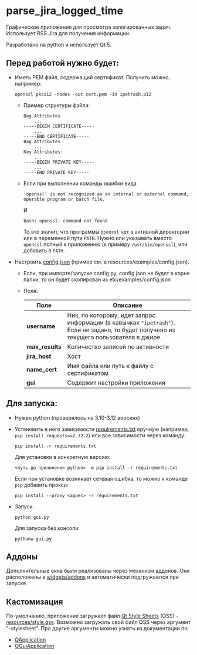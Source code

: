 # parse_jira_logged_time

Графическое приложения для просмотра залогированных задач.
Использует RSS Jira для получения информации.

Разработано на python и использует Qt 5.

## Перед работой нужно будет:
  * Иметь PEM файл, содержащий сертификат. Получить можно, например:
    ```
    openssl pkcs12 -nodes -out cert.pem -in ipetrash.p12
    ```
    
    * Пример структуры файла:
      ```
      Bag Attributes
          ...
      -----BEGIN CERTIFICATE-----
          ...
      -----END CERTIFICATE-----
      Bag Attributes
          ... 
      Key Attributes:
          ...
      -----BEGIN PRIVATE KEY-----
          ...
      -----END PRIVATE KEY-----
      ```
      
    * Если при выполнении команды ошибки вида
      ```
      'openssl' is not recognized as an internal or external command, operable program or batch file.
      ```
      И
      ```
      bash: openssl: command not found
      ```
      
      То это значит, что программы `openssl` нет в активной директории или в переменной пути `PATH`.
      Нужно или указывать вместо `openssl` полный к приложению (к примеру `/usr/bin/openssl`), или добавить в `PATH`. 

  * Настроить [config.json](resources/examples/config.json) (пример см. в resources/examples/config.json).
    * Если, при импорте/запуске config.py, config.json не будет в корне папки, то он будет скопирован из etc/examples/config.json
    * Поля:
  
      | Поле            | Описание                                                                                                                                 |
      |-----------------|------------------------------------------------------------------------------------------------------------------------------------------|
      | **username**    | Ник, по которому, идет запрос информации (в кавычках `"ipetrash"`). Если не задано, то будет получено из текущего пользователя в джире.  |
      | **max_results** | Количество записей по активности                                                                                                         |
      | **jira_host**   | Хост                                                                                                                                     |
      | **name_cert**   | Имя файла или путь к файлу с сертификатом                                                                                                |
      | **gui**         | Содержит настройки приложения                                                                                                            |

## Для запуска:
  * Нужен python (проверялось на 3.10-3.12 версиях)
  * Установить в него зависимости [requirements.txt](requirements.txt) вручную (например, `pip install requests==2.32.2`) или все зависимости через команду:
    ```
    pip install -r requirements.txt
    ```
    Для установки в конкретную версию:
    ```
    <путь до приложения python> -m pip install -r requirements.txt
    ```
	Если при установке возникает сетевая ошибка, то можно к команде `pip` добавить прокси:
	```
	pip install --proxy <адрес> -r requirements.txt
	```
  * Запуск:
    ```
    python gui.py
    ```
    
    Для запуска без консоли:
    ```
    pythonw gui.py
    ```

## Аддоны

Дополнительные окна были реализованы через механизм аддонов.
Они расположены в [widgets/addons](widgets/addons) и автоматически подгружаются при запуске.

## Кастомизация

По-умолчанию, приложение загружает файл [Qt Style Sheets](https://doc.qt.io/qt-5/stylesheet.html) (QSS) - [resources/style.qss](resources/style.qss).
Возможно загружать свой файл QSS через аргумент "-stylesheet".
Про другие аргументы можно узнать из документации по:
* [QApplication](https://doc.qt.io/qt-5/qapplication.html#QApplication)
* [QGuiApplication](https://doc.qt.io/qt-5/qguiapplication.html#supported-command-line-options)
